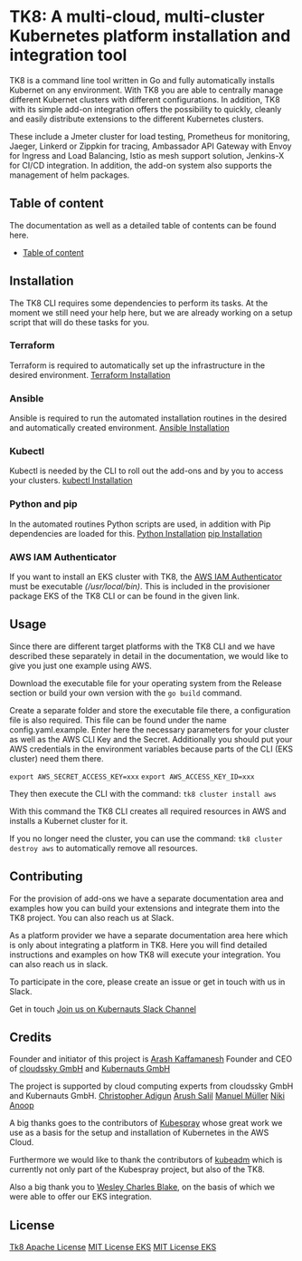 # TK8: A multi-cloud, multi-cluster Kubernetes platform installation and integration tool

TK8 is a command line tool written in Go and fully automatically installs Kubernet on any environment. With TK8 you are able to centrally manage different Kubernet clusters with different configurations. In addition, TK8 with its simple add-on integration offers the possibility to quickly, cleanly and easily distribute extensions to the different Kubernetes clusters.

These include a Jmeter cluster for load testing, Prometheus for monitoring, Jaeger, Linkerd or Zippkin for tracing, Ambassador API Gateway with Envoy for Ingress and Load Balancing, Istio as mesh support solution, Jenkins-X for CI/CD integration. In addition, the add-on system also supports the management of helm packages.

## Table of content

The documentation as well as a detailed table of contents can be found here.

* [Table of content](docs/en/SUMMARY.md)

## Installation

The TK8 CLI requires some dependencies to perform its tasks.
At the moment we still need your help here, but we are already working on a setup script that will do these tasks for you.

### Terraform

Terraform is required to automatically set up the infrastructure in the desired environment.
[Terraform Installation](https://www.terraform.io/intro/getting-started/install.html)

### Ansible

Ansible is required to run the automated installation routines in the desired and automatically created environment.
[Ansible Installation](https://docs.ansible.com/ansible/2.5/installation_guide/intro_installation.html#installing-the-control-machine)

### Kubectl

Kubectl is needed by the CLI to roll out the add-ons and by you to access your clusters.
[kubectl Installation](https://kubernetes.io/docs/tasks/tools/install-kubectl/)

### Python and pip

In the automated routines Python scripts are used, in addition with Pip dependencies are loaded for this.
[Python Installation](https://www.python.org/downloads/)
[pip Installation](https://pip.pypa.io/en/stable/installing/)

### AWS IAM Authenticator

If you want to install an EKS cluster with TK8, the [AWS IAM Authenticator](https://github.com/kubernetes-sigs/aws-iam-authenticator) must be executable _(/usr/local/bin)_. This is included in the provisioner package EKS of the TK8 CLI or can be found in the given link.

## Usage

Since there are different target platforms with the TK8 CLI and we have described these separately in detail in the documentation, we would like to give you just one example using AWS.

Download the executable file for your operating system from the Release section or build your own version with the `go build` command.

Create a separate folder and store the executable file there, a configuration file is also required. This file can be found under the name config.yaml.example. Enter here the necessary parameters for your cluster as well as the AWS CLI Key and the Secret. Additionally you should put your AWS credentials in the environment variables because parts of the CLI (EKS cluster) need them there.

`export AWS_SECRET_ACCESS_KEY=xxx`
`export AWS_ACCESS_KEY_ID=xxx`

They then execute the CLI with the command:
`tk8 cluster install aws`

With this command the TK8 CLI creates all required resources in AWS and installs a Kubernet cluster for it.

If you no longer need the cluster, you can use the command:
`tk8 cluster destroy aws`
to automatically remove all resources.

## Contributing

For the provision of add-ons we have a separate documentation area and examples how you can build your extensions and integrate them into the TK8 project. You can also reach us at Slack.

As a platform provider we have a separate documentation area here which is only about integrating a platform in TK8. Here you will find detailed instructions and examples on how TK8 will execute your integration. You can also reach us in slack.

To participate in the core, please create an issue or get in touch with us in Slack.

Get in touch
[Join us on Kubernauts Slack Channel](https://kubernauts-slack-join.herokuapp.com/)

## Credits

Founder and initiator of this project is [Arash Kaffamanesh](https://github.com/arashkaffamanesh) Founder and CEO of [cloudssky GmbH](https://cloudssky.com/de/) and [Kubernauts GmbH](https://kubernauts.de/en/home/)

The project is supported by cloud computing experts from cloudssky GmbH and Kubernauts GmbH.
[Christopher Adigun](https://github.com/infinitydon)
[Arush Salil](https://github.com/arush-sal)
[Manuel Müller](https://github.com/MuellerMH)
[Niki](https://github.com/niki-1905)
[Anoop](https://github.com/anoopl)

A big thanks goes to the contributors of [Kubespray](https://github.com/kubernetes-incubator/kubespray) whose great work we use as a basis for the setup and installation of Kubernetes in the AWS Cloud.

Furthermore we would like to thank the contributors of [kubeadm](https://github.com/kubernetes/kubernetes/tree/master/cmd/kubeadm) which is currently not only part of the Kubespray project, but also of the TK8.

Also a big thank you to [Wesley Charles Blake](https://github.com/WesleyCharlesBlake), on the basis of which we were able to offer our EKS integration.

## License

[Tk8 Apache License](LICENSE)
[MIT License EKS](https://github.com/kubernauts/tk8eks/blob/master/LICENSE-Wesley-Charles-Blake)
[MIT License EKS](https://github.com/kubernauts/tk8eks/blob/master/LICENSE)